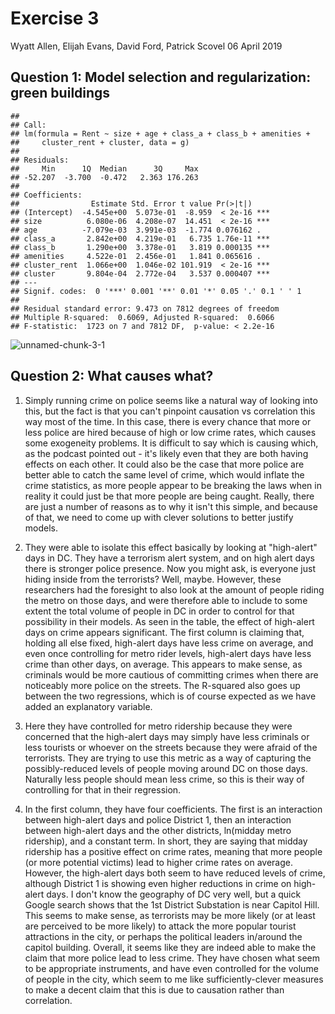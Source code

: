 Exercise 3
================
Wyatt Allen, Elijah Evans, David Ford, Patrick Scovel
06 April 2019

Question 1: Model selection and regularization: green buildings
---------------------------------------------------------------

    ## 
    ## Call:
    ## lm(formula = Rent ~ size + age + class_a + class_b + amenities + 
    ##     cluster_rent + cluster, data = g)
    ## 
    ## Residuals:
    ##     Min      1Q  Median      3Q     Max 
    ## -52.207  -3.700  -0.472   2.363 176.263 
    ## 
    ## Coefficients:
    ##                Estimate Std. Error t value Pr(>|t|)    
    ## (Intercept)  -4.545e+00  5.073e-01  -8.959  < 2e-16 ***
    ## size          6.080e-06  4.208e-07  14.451  < 2e-16 ***
    ## age          -7.079e-03  3.991e-03  -1.774 0.076162 .  
    ## class_a       2.842e+00  4.219e-01   6.735 1.76e-11 ***
    ## class_b       1.290e+00  3.378e-01   3.819 0.000135 ***
    ## amenities     4.522e-01  2.456e-01   1.841 0.065616 .  
    ## cluster_rent  1.066e+00  1.046e-02 101.919  < 2e-16 ***
    ## cluster       9.804e-04  2.772e-04   3.537 0.000407 ***
    ## ---
    ## Signif. codes:  0 '***' 0.001 '**' 0.01 '*' 0.05 '.' 0.1 ' ' 1
    ## 
    ## Residual standard error: 9.473 on 7812 degrees of freedom
    ## Multiple R-squared:  0.6069, Adjusted R-squared:  0.6066 
    ## F-statistic:  1723 on 7 and 7812 DF,  p-value: < 2.2e-16

![unnamed-chunk-3-1](https://user-images.githubusercontent.com/47119190/55689836-394ac280-594f-11e9-937f-56aae5d50c42.png)


Question 2: What causes what?
-----------------------------

1.  Simply running crime on police seems like a natural way of looking into this, but the fact is that you can't pinpoint causation vs correlation this way most of the time. In this case, there is every chance that more or less police are hired because of high or low crime rates, which causes some exogeneity problems. It is difficult to say which is causing which, as the podcast pointed out - it's likely even that they are both having effects on each other. It could also be the case that more police are better able to catch the same level of crime, which would inflate the crime statistics, as more people appear to be breaking the laws when in reality it could just be that more people are being caught. Really, there are just a number of reasons as to why it isn't this simple, and because of that, we need to come up with clever solutions to better justify models.

2.  They were able to isolate this effect basically by looking at "high-alert" days in DC. They have a terrorism alert system, and on high alert days there is stronger police presence. Now you might ask, is everyone just hiding inside from the terrorists? Well, maybe. However, these researchers had the foresight to also look at the amount of people riding the metro on those days, and were therefore able to include to some extent the total volume of people in DC in order to control for that possibility in their models. As seen in the table, the effect of high-alert days on crime appears significant. The first column is claiming that, holding all else fixed, high-alert days have less crime on average, and even once controlling for metro rider levels, high-alert days have less crime than other days, on average. This appears to make sense, as criminals would be more cautious of committing crimes when there are noticeably more police on the streets. The R-squared also goes up between the two regressions, which is of course expected as we have added an explanatory variable.

3.  Here they have controlled for metro ridership because they were concerned that the high-alert days may simply have less criminals or less tourists or whoever on the streets because they were afraid of the terrorists. They are trying to use this metric as a way of capturing the possibly-reduced levels of people moving around DC on those days. Naturally less people should mean less crime, so this is their way of controlling for that in their regression.

4.  In the first column, they have four coefficients. The first is an interaction between high-alert days and police District 1, then an interaction between high-alert days and the other districts, ln(midday metro ridership), and a constant term. In short, they are saying that midday ridership has a positive effect on crime rates, meaning that more people (or more potential victims) lead to higher crime rates on average. However, the high-alert days both seem to have reduced levels of crime, although District 1 is showing even higher reductions in crime on high-alert days. I don't know the geography of DC very well, but a quick Google search shows that the 1st District Substation is near Capitol Hill. This seems to make sense, as terrorists may be more likely (or at least are perceived to be more likely) to attack the more popular tourist attractions in the city, or perhaps the political leaders in/around the capitol building. Overall, it seems like they are indeed able to make the claim that more police lead to less crime. They have chosen what seem to be appropriate instruments, and have even controlled for the volume of people in the city, which seem to me like sufficiently-clever measures to make a decent claim that this is due to causation rather than correlation.
